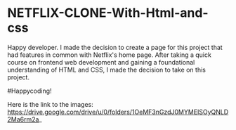 # NETFLIX-CLONE-With-Html-and-css
Happy developer.
I made the decision to create a page for this project that had features in common with Netflix's home page. After taking a quick course on frontend web development and gaining a foundational understanding of HTML and CSS, I made the decision to take on this project.

#Happycoding!

Here is the link to the images: https://drive.google.com/drive/u/0/folders/1OeMF3nGzdJ0MYMEISOyQNLD2Ma6rm2a_
